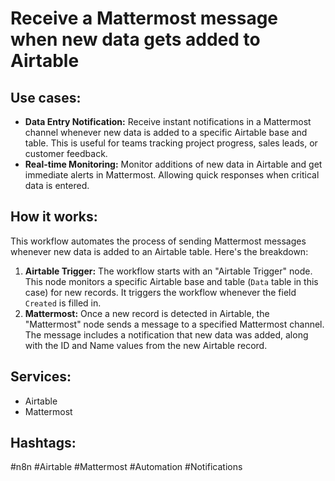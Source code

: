 # Receive a Mattermost message when new data gets added to Airtable

## Use cases:

*   **Data Entry Notification:** Receive instant notifications in a Mattermost channel whenever new data is added to a specific Airtable base and table. This is useful for teams tracking project progress, sales leads, or customer feedback.
*   **Real-time Monitoring:** Monitor additions of new data in Airtable and get immediate alerts in Mattermost. Allowing quick responses when critical data is entered.

## How it works:

This workflow automates the process of sending Mattermost messages whenever new data is added to an Airtable table. Here's the breakdown:

1.  **Airtable Trigger:** The workflow starts with an "Airtable Trigger" node. This node monitors a specific Airtable base and table (`Data` table in this case) for new records. It triggers the workflow whenever the field `Created` is filled in.
2.  **Mattermost:** Once a new record is detected in Airtable, the "Mattermost" node sends a message to a specified Mattermost channel. The message includes a notification that new data was added, along with the ID and Name values from the new Airtable record.

## Services:

*   Airtable
*   Mattermost

## Hashtags:

#n8n #Airtable #Mattermost #Automation #Notifications
